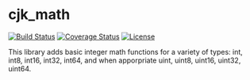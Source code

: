 # cjk_math
[![Build Status](https://travis-ci.org/CJKinni/cjk_math.svg?branch=master)](https://travis-ci.org/CJKinni/cjk_math) [![Coverage Status](https://coveralls.io/repos/ckinniburgh/cjk_math/badge.svg?branch=master&service=github)](https://coveralls.io/github/ckinniburgh/cjk_math?branch=master) [![License](https://img.shields.io/github/license/ckinniburgh/cjk_math.svg)](https://github.com/ckinniburgh/cjk_math/blob/master/LICENSE.md)

This library adds basic integer math functions for a variety of types: int, int8, int16, int32, int64, and when apporpriate uint, uint8, uint16, uint32, uint64.
